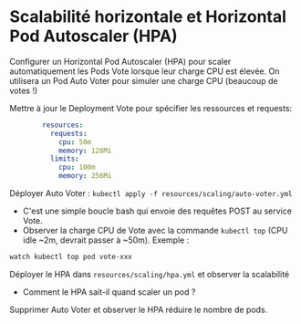 # Scalabilité horizontale et Horizontal Pod Autoscaler (HPA)

Configurer un Horizontal Pod Autoscaler (HPA) pour scaler automatiquement les Pods Vote lorsque leur charge CPU est élevée. On utilisera un Pod Auto Voter pour simuler une charge CPU (beaucoup de votes !)

Mettre à jour le Deployment Vote pour spécifier les ressources et requests:

```yaml
        resources:
          requests:
            cpu: 50m
            memory: 128Mi
          limits:
            cpu: 100m
            memory: 256Mi
```

Déployer Auto Voter : `kubectl apply -f resources/scaling/auto-voter.yml`
- C'est une simple boucle bash qui envoie des requêtes POST au service Vote.
- Observer la charge CPU de Vote avec la commande `kubectl top` (CPU idle ~2m, devrait passer à ~50m). Exemple :
```sh
watch kubectl top pod vote-xxx
```

Déployer le HPA dans `resources/scaling/hpa.yml` et observer la scalabilité
- Comment le HPA sait-il quand scaler un pod ?

Supprimer Auto Voter et observer le HPA réduire le nombre de pods. 
  